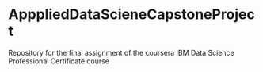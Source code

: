 # ApppliedDataScieneCapstoneProject
Repository for the final assignment of the coursera IBM Data Science Professional Certificate course
